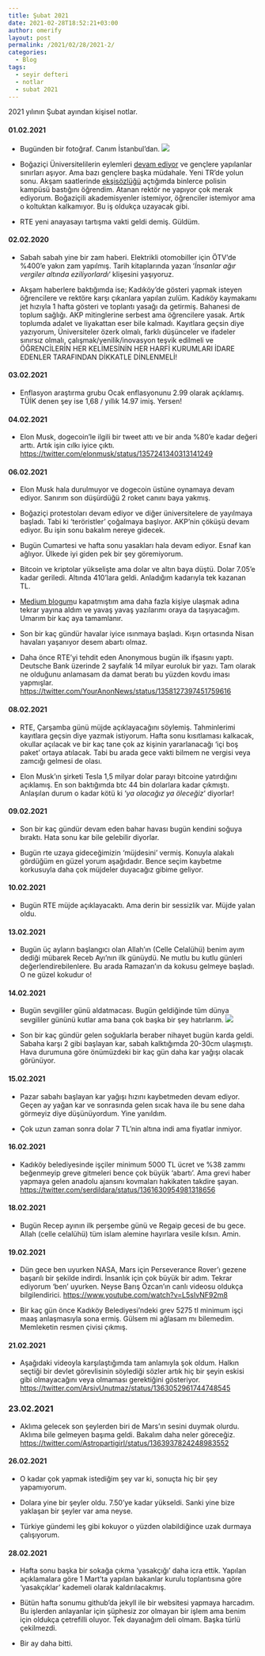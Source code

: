 ```yaml
---
title: Şubat 2021
date: 2021-02-28T18:52:21+03:00
author: omerify
layout: post
permalink: /2021/02/28/2021-2/
categories:
  - Blog
tags:
  - seyir defteri
  - notlar
  - subat 2021
---
```


2021 yılının Şubat ayından kişisel notlar.

#### 01.02.2021

  * Bugünden bir fotoğraf. Canım İstanbul&#8217;dan.
    <img src="https://omerify.github.io/blog/assets/img/2021/02/omerify-istanbul-marti-deniz-vapur-topkapi-sarayi-ayasofya-IMG_20210201_140422.jpg" />

  * Boğaziçi Üniversitelilerin eylemleri <a href="https://twitter.com/boundayanisma/status/1356255668534202376" target="_blank" rel="noreferrer noopener nofollow">devam ediyor</a> ve gençlere yapılanlar sınırları aşıyor. Ama bazı gençlere başka müdahale. Yeni TR&#8217;de yolun sonu. Akşam saatlerinde <a href="https://eksisozluk.com/bogazici-universitesini-polislerin-basmasi--6816965?a=popular" target="_blank" rel="noreferrer noopener nofollow">ekşisözlüğü</a> açtığımda binlerce polisin kampüsü bastığını öğrendim. Atanan rektör ne yapıyor çok merak ediyorum. Boğaziçili akademisyenler istemiyor, öğrenciler istemiyor ama o koltuktan kalkamıyor. Bu iş oldukça uzayacak gibi. 

  * RTE yeni anayasayı tartışma vakti geldi demiş. Güldüm.

#### 02.02.2020

  * Sabah sabah yine bir zam haberi. Elektrikli otomobiller için ÖTV&#8217;de %400&#8217;e yakın zam yapılmış. Tarih kitaplarında yazan &#8216;_İnsanlar ağır vergiler altında eziliyorlardı_&#8216; klişesini yaşıyoruz.

  * Akşam haberlere baktığımda ise; Kadıköy&#8217;de gösteri yapmak isteyen öğrencilere ve rektöre karşı çıkanlara yapılan zulüm. Kadıköy kaymakamı jet hızıyla 1 hafta gösteri ve toplantı yasağı da getirmiş. Bahanesi de toplum sağlığı. AKP mitinglerine serbest ama öğrencilere yasak. Artık toplumda adalet ve liyakattan eser bile kalmadı. Kayıtlara geçsin diye yazıyorum, Üniversiteler özerk olmalı, farklı düşünceler ve ifadeler sınırsız olmalı, çalışmak/yenilik/inovasyon teşvik edilmeli ve ÖĞRENCİLERİN HER KELİMESİNİN HER HARFİ KURUMLARI İDARE EDENLER TARAFINDAN DİKKATLE DİNLENMELİ!

#### 03.02.2021

  * Enflasyon araştırma grubu Ocak enflasyonunu 2.99 olarak açıklamış. TÜİK denen şey ise 1,68 / yıllık 14.97 imiş. Yersen!

#### 04.02.2021

  * Elon Musk, dogecoin&#8217;le ilgili bir tweet attı ve bir anda %80&#8217;e kadar değeri arttı. Artık işin cılkı iyice çıktı.
    https://twitter.com/elonmusk/status/1357241340313141249

#### 06.02.2021

  * Elon Musk hala durulmuyor ve dogecoin üstüne oynamaya devam ediyor. Sanırım son düşürdüğü 2 roket canını baya yakmış.

  * Boğaziçi protestoları devam ediyor ve diğer üniversitelere de yayılmaya başladı. Tabi ki &#8216;teröristler&#8217; çoğalmaya başlıyor. AKP&#8217;nin çöküşü devam ediyor. Bu işin sonu bakalım nereye gidecek.

  * Bugün Cumartesi ve hafta sonu yasakları hala devam ediyor. Esnaf kan ağlıyor. Ülkede iyi giden pek bir şey göremiyorum.

  * Bitcoin ve kriptolar yükselişte ama dolar ve altın baya düştü. Dolar 7.05&#8217;e kadar geriledi. Altında 410&#8217;lara geldi. Anladığım kadarıyla tek kazanan TL.

  * [Medium blogum](https://omerify.com)u kapatmıştım ama daha fazla kişiye ulaşmak adına tekrar yayına aldım ve yavaş yavaş yazılarımı oraya da taşıyacağım. Umarım bir kaç aya tamamlanır.

  * Son bir kaç gündür havalar iyice ısınmaya başladı. Kışın ortasında Nisan havaları yaşanıyor desem abartı olmaz.

  * Daha önce RTE&#8217;yi tehdit eden Anonymous bugün ilk ifşasını yaptı. Deutsche Bank üzerinde 2 sayfalık 14 milyar euroluk bir yazı. Tam olarak ne olduğunu anlamasam da damat beratı bu yüzden kovdu iması yapmışlar.
    https://twitter.com/YourAnonNews/status/1358127397451759616

#### 08.02.2021

  * RTE, Çarşamba günü müjde açıklayacağını söylemiş. Tahminlerimi kayıtlara geçsin diye yazmak istiyorum. Hafta sonu kısıtlaması kalkacak, okullar açılacak ve bir kaç tane çok az kişinin yararlanacağı &#8216;içi boş paket&#8217; ortaya atılacak. Tabi bu arada gece vakti bilmem ne vergisi veya zamcığı gelmesi de olası.

  * Elon Musk&#8217;ın şirketi Tesla 1,5 milyar dolar parayı bitcoine yatırdığını açıklamış. En son baktığımda btc 44 bin dolarlara kadar çıkmıştı. Anlaşılan durum o kadar kötü ki &#8216;_ya olacağız ya öleceğiz_&#8216; diyorlar!

#### 09.02.2021

  * Son bir kaç gündür devam eden bahar havası bugün kendini soğuya bıraktı. Hata sonu kar bile gelebilir diyorlar.

  * Bugün rte uzaya gideceğimizin &#8216;müjdesini&#8217; vermiş. Konuyla alakalı gördüğüm en güzel yorum aşağıdadır. Bence seçim kaybetme korkusuyla daha çok müjdeler duyacağız gibime geliyor.

#### 10.02.2021

  * Bugün RTE müjde açıklayacaktı. Ama derin bir sessizlik var. Müjde yalan oldu.

#### 13.02.2021

  * Bugün üç ayların başlangıcı olan Allah&#8217;ın (Celle Celalühü) benim ayım dediği mübarek Receb Ayı&#8217;nın ilk günüydü. Ne mutlu bu kutlu günleri değerlendirebilenlere. Bu arada Ramazan&#8217;ın da kokusu gelmeye başladı. O ne güzel kokudur o!

#### 14.02.2021

  * Bugün sevgililer günü aldatmacası. Bugün geldiğinde tüm dünya sevgililer gününü kutlar ama bana çok başka bir şey hatırlarım.
    <img src="https://omerify.github.io/blog/assets/img/2021/02/14-subat-2021-kar-telefon-ekran-resmi-IMG_0172.jpg" />

  * Son bir kaç gündür gelen soğuklarla beraber nihayet bugün karda geldi. Sabaha karşı 2 gibi başlayan kar, sabah kalktığımda 20-30cm ulaşmıştı. Hava durumuna göre önümüzdeki bir kaç gün daha kar yağışı olacak görünüyor.

#### 15.02.2021

  * Pazar sabahı başlayan kar yağışı hızını kaybetmeden devam ediyor. Geçen ay yağan kar ve sonrasında gelen sıcak hava ile bu sene daha görmeyiz diye düşünüyordum. Yine yanıldım.

  * Çok uzun zaman sonra dolar 7 TL&#8217;nin altına indi ama fiyatlar inmiyor.

#### 16.02.2021

  * Kadıköy belediyesinde işçiler minimum 5000 TL ücret ve %38 zammı beğenmeyip greve gitmeleri bence çok büyük &#8216;abartı&#8217;. Ama grevi haber yapmaya gelen anadolu ajansını kovmaları hakikaten takdire şayan.
    https://twitter.com/serdildara/status/1361630954981318656

#### 18.02.2021

  * Bugün Recep ayının ilk perşembe günü ve Regaip gecesi de bu gece. Allah (celle celalühü) tüm islam alemine hayırlara vesile kılsın. Amin.

#### 19.02.2021

  * Dün gece ben uyurken NASA, Mars için Perseverance Rover&#8217;ı gezene başarılı bir şekilde indirdi. İnsanlık için çok büyük bir adım. Tekrar ediyorum &#8216;ben&#8217; uyurken. Neyse Barış Özcan&#8217;ın canlı videosu oldukça bilgilendirici.
    https://www.youtube.com/watch?v=L5sIvNF92m8

  * Bir kaç gün önce Kadıköy Belediyesi&#8217;ndeki grev 5275 tl minimum işçi maaş anlaşmasıyla sona ermiş. Gülsem mi ağlasam mı bilemedim. Memleketin resmen çivisi çıkmış.

#### 21.02.2021

  * Aşağıdaki videoyla karşılaştığımda tam anlamıyla şok oldum. Halkın seçtiği bir devlet görevlisinin söylediği sözler artık hiç bir şeyin eskisi gibi olmayacağını veya olmaması gerektiğini gösteriyor.
    https://twitter.com/ArsivUnutmaz/status/1363052961744748545

### 23.02.2021

  * Aklıma gelecek son şeylerden biri de Mars&#8217;ın sesini duymak olurdu. Aklıma bile gelmeyen başıma geldi. Bakalım daha neler göreceğiz.
    https://twitter.com/Astropartigirl/status/1363937824248983552

#### 26.02.2021

  * O kadar çok yapmak istediğim şey var ki, sonuçta hiç bir şey yapamıyorum.

  * Dolara yine bir şeyler oldu. 7.50&#8217;ye kadar yükseldi. Sanki yine bize yaklaşan bir şeyler var ama neyse.

  * Türkiye gündemi leş gibi kokuyor o yüzden olabildiğince uzak durmaya çalışıyorum.

#### 28.02.2021

  * Hafta sonu başka bir sokağa çıkma &#8216;yasakçığı&#8217; daha icra ettik. Yapılan açıklamalara göre 1 Mart&#8217;ta yapılan bakanlar kurulu toplantısına göre &#8216;yasakçıklar&#8217; kademeli olarak kaldırılacakmış.

  * Bütün hafta sonumu github&#8217;da jekyll ile bir websitesi yapmaya harcadım. Bu işlerden anlayanlar için şüphesiz zor olmayan bir işlem ama benim için oldukça çetrefilli oluyor. Tek dayanağım deli olmam. Başka türlü çekilmezdi.

  * Bir ay daha bitti.
